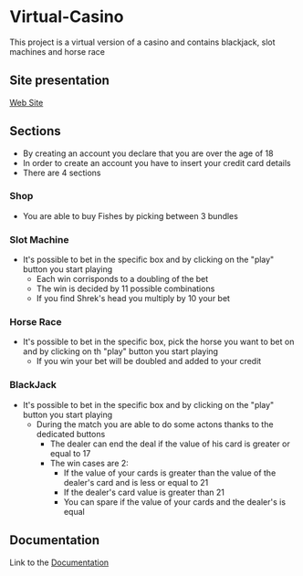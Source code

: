 # Virtual-Casino 
This project is a virtual version of a casino and contains blackjack, slot machines and horse race

## Site presentation
[Web Site](https://alessiosarica.github.io/Virtual-Casino/)

## Sections
- By creating an account you declare that you are over the age of 18
- In order to create an account you have to insert your credit card details
- There are 4 sections
### Shop
- You are able to buy Fishes by picking between 3 bundles
### Slot Machine
- It's possible to bet in the specific box and by clicking on the "play" button you start playing
     - Each win corrisponds to a doubling of the bet
     - The win is decided by 11 possible combinations
     - If you find Shrek's head you multiply by 10 your bet
### Horse Race
- It's possible to bet in the specific box, pick the horse you want to bet on and by clicking on th "play" button you start playing
     - If you win your bet will be doubled and added to your credit
### BlackJack
- It's possible to bet in the specific box and by clicking on the "play" button you start playing
     - During the match you are able to do some actons thanks to the dedicated buttons
          - The dealer can end the deal if the value of his card is greater or equal to 17
          - The win cases are 2:
               - If the value of your cards is greater than the value of the dealer's card and is less or equal to 21
               - If the dealer's card value is greater than 21
               - You can spare if the value of your cards and the dealer's is equal
## Documentation
Link to the [Documentation](https://alessiosarica.github.io/Virtual-Casino/JavaDoc/)

